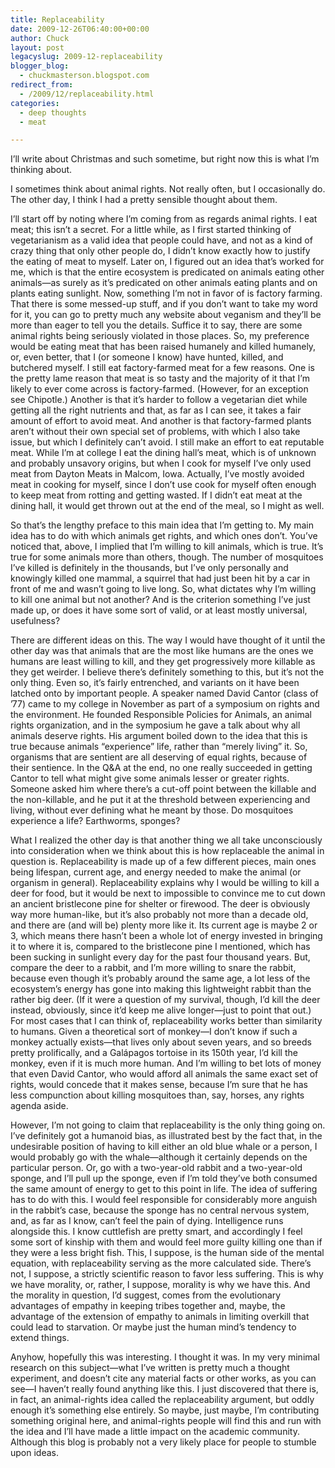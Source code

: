 ```yaml
---
title: Replaceability
date: 2009-12-26T06:40:00+00:00
author: Chuck
layout: post
legacyslug: 2009-12-replaceability
blogger_blog:
  - chuckmasterson.blogspot.com
redirect_from:
  - /2009/12/replaceability.html
categories:
  - deep thoughts
  - meat

---
```


I’ll write about Christmas and such sometime, but right now this is what I’m
thinking about.

I sometimes think about animal rights. Not really often, but I occasionally do.
The other day, I think I had a pretty sensible thought about them.

I’ll start off by noting where I’m coming from as regards animal rights. I eat
meat; this isn’t a secret. For a little while, as I first started thinking of
vegetarianism as a valid idea that people could have, and not as a kind of
crazy thing that only other people do, I didn’t know exactly how to justify the
eating of meat to myself. Later on, I figured out an idea that’s worked for me,
which is that the entire ecosystem is predicated on animals eating other
animals—as surely as it’s predicated on other animals eating plants and on
plants eating sunlight. Now, something I’m not in favor of is factory farming.
That there is some messed-up stuff, and if you don’t want to take my word for
it, you can go to pretty much any website about veganism and they’ll be more
than eager to tell you the details. Suffice it to say, there are some animal
rights being seriously violated in those places. So, my preference would be
eating meat that has been raised humanely and killed humanely, or, even better,
that I (or someone I know) have hunted, killed, and butchered myself. I still
eat factory-farmed meat for a few reasons. One is the pretty lame reason that
meat is so tasty and the majority of it that I’m likely to ever come across is
factory-farmed. (However, for an exception see Chipotle.) Another is that it’s
harder to follow a vegetarian diet while getting all the right nutrients and
that, as far as I can see, it takes a fair amount of effort to avoid meat. And
another is that factory-farmed plants aren’t without their own special set of
problems, with which I also take issue, but which I definitely can’t avoid. I
still make an effort to eat reputable meat. While I’m at college I eat the
dining hall’s meat, which is of unknown and probably unsavory origins, but when
I cook for myself I’ve only used meat from Dayton Meats in Malcom, Iowa.
Actually, I’ve mostly avoided meat in cooking for myself, since I don’t use
cook for myself often enough to keep meat from rotting and getting wasted. If I
didn’t eat meat at the dining hall, it would get thrown out at the end of the
meal, so I might as well.

So that’s the lengthy preface to this main idea that I’m getting to. My main
idea has to do with which animals get rights, and which ones don’t. You’ve
noticed that, above, I implied that I’m willing to kill animals, which is true.
It’s true for some animals more than others, though. The number of mosquitoes
I’ve killed is definitely in the thousands, but I’ve only personally and
knowingly killed one mammal, a squirrel that had just been hit by a car in
front of me and wasn’t going to live long. So, what dictates why I’m willing to
kill one animal but not another? And is the criterion something I’ve just made
up, or does it have some sort of valid, or at least mostly universal,
usefulness?

There are different ideas on this. The way I would have thought of it until the
other day was that animals that are the most like humans are the ones we humans
are least willing to kill, and they get progressively more killable as they get
weirder. I believe there’s definitely something to this, but it’s not the only
thing. Even so, it’s fairly entrenched, and variants on it have been latched
onto by important people. A speaker named David Cantor (class of ’77) came to
my college in November as part of a symposium on rights and the environment. He
founded Responsible Policies for Animals, an animal rights organization, and in
the symposium he gave a talk about why all animals deserve rights. His argument
boiled down to the idea that this is true because animals “experience” life,
rather than “merely living” it. So, organisms that are sentient are all
deserving of equal rights, because of their sentience. In the Q&A at the end,
no one really succeeded in getting Cantor to tell what might give some animals
lesser or greater rights. Someone asked him where there’s a cut-off point
between the killable and the non-killable, and he put it at the threshold
between experiencing and living, without ever defining what he meant by those.
Do mosquitoes experience a life? Earthworms, sponges?

What I realized the other day is that another thing we all take unconsciously
into consideration when we think about this is how replaceable the animal in
question is. Replaceability is made up of a few different pieces, main ones
being lifespan, current age, and energy needed to make the animal (or organism
in general). Replaceability explains why I would be willing to kill a deer for
food, but it would be next to impossible to convince me to cut down an ancient
bristlecone pine for shelter or firewood. The deer is obviously way more
human-like, but it’s also probably not more than a decade old, and there are
(and will be) plenty more like it. Its current age is maybe 2 or 3, which means
there hasn’t been a whole lot of energy invested in bringing it to where it is,
compared to the bristlecone pine I mentioned, which has been sucking in
sunlight every day for the past four thousand years. But, compare the deer to a
rabbit, and I’m more willing to snare the rabbit, because even though it’s
probably around the same age, a lot less of the ecosystem’s energy has gone
into making this lightweight rabbit than the rather big deer. (If it were a
question of my survival, though, I’d kill the deer instead, obviously, since
it’d keep me alive longer—just to point that out.) For most cases that I can
think of, replaceability works better than similarity to humans. Given a
theoretical sort of monkey—I don’t know if such a monkey actually exists—that
lives only about seven years, and so breeds pretty prolifically, and a
Galápagos tortoise in its 150th year, I’d kill the monkey, even if it is much
more human. And I’m willing to bet lots of money that even David Cantor, who
would afford all animals the same exact set of rights, would concede that it
makes sense, because I’m sure that he has less compunction about killing
mosquitoes than, say, horses, any rights agenda aside.

However, I’m not going to claim that replaceability is the only thing going on.
I’ve definitely got a humanoid bias, as illustrated best by the fact that, in
the undesirable position of having to kill either an old blue whale or a
person, I would probably go with the whale—although it certainly depends on the
particular person. Or, go with a two-year-old rabbit and a two-year-old sponge,
and I’ll pull up the sponge, even if I’m told they’ve both consumed the same
amount of energy to get to this point in life. The idea of suffering has to do
with this. I would feel responsible for considerably more anguish in the
rabbit’s case, because the sponge has no central nervous system, and, as far as
I know, can’t feel the pain of dying. Intelligence runs alongside this. I know
cuttlefish are pretty smart, and accordingly I feel some sort of kinship with
them and would feel more guilty killing one than if they were a less bright
fish. This, I suppose, is the human side of the mental equation, with
replaceability serving as the more calculated side. There’s not, I suppose, a
strictly scientific reason to favor less suffering. This is why we have
morality, or, rather, I suppose, morality is why we have this. And the morality
in question, I’d suggest, comes from the evolutionary advantages of empathy in
keeping tribes together and, maybe, the advantage of the extension of empathy
to animals in limiting overkill that could lead to starvation. Or maybe just
the human mind’s tendency to extend things.

Anyhow, hopefully this was interesting. I thought it was. In my very minimal
research on this subject—what I’ve written is pretty much a thought experiment,
and doesn’t cite any material facts or other works, as you can see—I haven’t
really found anything like this. I just discovered that there is, in fact, an
animal-rights idea called the replaceability argument, but oddly enough it’s
something else entirely. So maybe, just maybe, I’m contributing something
original here, and animal-rights people will find this and run with the idea
and I’ll have made a little impact on the academic community. Although this
blog is probably not a very likely place for people to stumble upon ideas.



